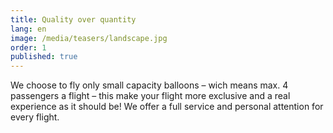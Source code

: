 ```yaml
---
title: Quality over quantity
lang: en
image: /media/teasers/landscape.jpg
order: 1
published: true
---
```


We choose to fly only small capacity balloons – wich means max. 4 passengers a flight – this make your flight more exclusive and a real experience as it should be! We offer a full service and personal attention for every flight.

